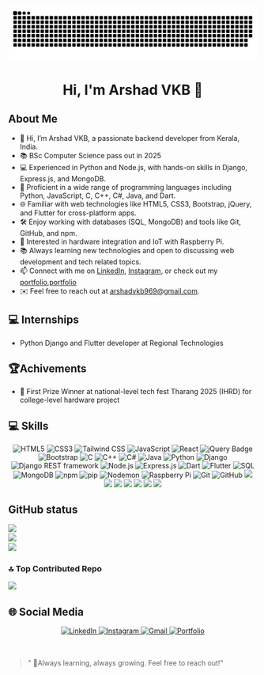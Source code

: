 ![snake gif](https://github.com/Arshadvkb/Arshadvkb/blob/output/github-snake-dark.svg)



<h1 align="center">Hi, I'm Arshad VKB 👋</h1>

## About Me

- 👋 Hi, I’m Arshad VKB, a passionate backend developer from Kerala, India.
- 📚 BSc Computer Science pass out in 2025
- 💻 Experienced in Python and Node.js, with hands-on skills in Django, Express.js, and MongoDB.
- 🚀 Proficient in a wide range of programming languages including Python, JavaScript, C, C++, C#, Java, and Dart.
- 🌐 Familiar with web technologies like HTML5, CSS3, Bootstrap, jQuery, and Flutter for cross-platform apps.
- 🛠️ Enjoy working with databases (SQL, MongoDB) and tools like Git, GitHub, and npm.
- 📡 Interested in hardware integration and IoT with Raspberry Pi.
- 📚 Always learning new technologies and open to discussing web development and tech related topics.
- 📫 Connect with me on [LinkedIn](https://www.linkedin.com/in/arshad-vkb-b860a0323?utm_source=share&utm_campaign=share_via&utm_content=profile), [Instagram](https://www.instagram.com/arshadvkb), or check out my [portfolio](https://arshadvkb.github.io/Arshadvkb/),[portfolio](https://arshadvkb-portfolio.netlify.app)
- ✉️ Feel free to reach out at arshadvkb969@gmail.com.

## 💻 Internships 

- Python Django and Flutter developer at Regional Technologies 


## 🏆Achivements

- 🥇 First Prize Winner at national-level tech fest Tharang 2025 (IHRD) for college-level hardware project

## 💻 Skills

<div align="center">

  <!-- Programming Languages & Frameworks -->
  
  <img src="https://img.shields.io/badge/HTML5-E34F26?style=for-the-badge&logo=html5&logoColor=white" alt="HTML5"/>
  <img src="https://img.shields.io/badge/CSS3-1572B6?style=for-the-badge&logo=css3&logoColor=white" alt="CSS3"/>
  <img src="https://img.shields.io/badge/Tailwind_CSS-06B6D4?style=for-the-badge&logo=tailwindcss&logoColor=white" alt="Tailwind CSS"/>
  <img src="https://img.shields.io/badge/JavaScript-F7DF1E?style=for-the-badge&logo=javascript&logoColor=black" alt="JavaScript"/>
  <img src="https://img.shields.io/badge/React-61DAFB?style=for-the-badge&logo=react&logoColor=black" alt="React"/>
  <img src="https://img.shields.io/badge/jQuery-0769AD?style=for-the-badge&logo=jquery&logoColor=white" alt="jQuery Badge">
  <img src="https://img.shields.io/badge/Bootstrap-7952B3?style=for-the-badge&logo=bootstrap&logoColor=white" alt="Bootstrap"/>
  <img src="https://img.shields.io/badge/C-00599C?style=for-the-badge&logo=c&logoColor=white" alt="C"/>
  <img src="https://img.shields.io/badge/C++-00599C?style=for-the-badge&logo=cplusplus&logoColor=white" alt="C++"/>
  <img src="https://img.shields.io/badge/C%23-239120?style=for-the-badge&logo=csharp&logoColor=white" alt="C#"/>
  <img src="https://img.shields.io/badge/Java-007396?style=for-the-badge&logo=java&logoColor=white" alt="Java"/>
  <img src="https://img.shields.io/badge/Python-3776AB?style=for-the-badge&logo=python&logoColor=white" alt="Python"/>

  <img src="https://img.shields.io/badge/Django-092E20?style=for-the-badge&logo=django&logoColor=white" alt="Django"/>
  <img src="https://img.shields.io/badge/DRF-092E20?style=for-the-badge&logo=django&logoColor=white" alt="Django REST framework"/>
  <img src="https://img.shields.io/badge/Node.js-339933?style=for-the-badge&logo=nodedotjs&logoColor=white" alt="Node.js"/>
  <img src="https://img.shields.io/badge/Express.js-000000?style=for-the-badge&logo=express&logoColor=white" alt="Express.js"/>
    <img src="https://img.shields.io/badge/Dart-0175C2?style=for-the-badge&logo=dart&logoColor=white" alt="Dart"/>
  <img src="https://img.shields.io/badge/Flutter-02569B?style=for-the-badge&logo=flutter&logoColor=white" alt="Flutter"/>
  <img src="https://img.shields.io/badge/SQL-003B57?style=for-the-badge&logo=postgresql&logoColor=white" alt="SQL"/>
  <img src="https://img.shields.io/badge/MongoDB-47A248?style=for-the-badge&logo=mongodb&logoColor=white" alt="MongoDB"/>
  <img src="https://img.shields.io/badge/npm-CB3837?style=for-the-badge&logo=npm&logoColor=white" alt="npm"/>
<img src="https://img.shields.io/badge/pip-3776AB?style=for-the-badge&logo=python&logoColor=white" alt="pip"/>
  <img src="https://img.shields.io/badge/Nodemon-76D04B?style=for-the-badge&logo=nodemon&logoColor=white" alt="Nodemon"/>
  <img src="https://img.shields.io/badge/Raspberry%20Pi-C51A4A?style=for-the-badge&logo=raspberrypi&logoColor=white" alt="Raspberry Pi"/>
  <img src="https://img.shields.io/badge/Git-F05032?style=for-the-badge&logo=git&logoColor=white" alt="Git"/>
  <img src="https://img.shields.io/badge/GitHub-181717?style=for-the-badge&logo=github&logoColor=white" alt="GitHub"/>
<img src="https://img.shields.io/badge/Canva-%2300C4CC.svg?style=for-the-badge&logo=Canva&logoColor=white"/>
  <img src="https://img.shields.io/badge/figma-%23F24E1E.svg?style=for-the-badge&logo=figma&logoColor=white"/>
  <img src="https://img.shields.io/badge/postman-%23F24E1E.svg?style=for-the-badge&logo=postman&logoColor=white"/>
   <img src="https://img.shields.io/badge/Rest-api-%23F24E1E.svg?style=for-the-badge&logo=Restapi&logoColor=white"/>
   <img src="https://img.shields.io/badge/netlify-000000.svg?style=for-the-badge&logo=Netlify&logoColor=white"/>
   <img src="https://img.shields.io/badge/Vercel-000000.svg?style=for-the-badge&logo=Vercel&logoColor=white"/>
   <img src="https://img.shields.io/badge/Render-46E3B7.svg?style=for-the-badge&logo=Render&logoColor=white"/>
  
  
</div>



## GitHub status 

![](https://github-readme-stats.vercel.app/api?username=arshadvkb&theme=dark&hide_border=false&include_all_commits=true&count_private=true)<br/>
![](https://nirzak-streak-stats.vercel.app/?user=arshadvkb&theme=dark&hide_border=false)<br/>
![](https://github-readme-stats.vercel.app/api/top-langs/?username=arshadvkb&theme=dark&hide_border=false&include_all_commits=true&count_private=true&layout=compact)


### 🔝 Top Contributed Repo
![](https://github-contributor-stats.vercel.app/api?username=arshadvkb&limit=5&theme=dark&combine_all_yearly_contributions=true)



## 🌐 Social Media

<div align="center">

  <a href="https://www.linkedin.com/in/arshad-vkb-b860a0323?utm_source=share&utm_campaign=share_via&utm_content=profile" target="_blank">
    <img src="https://img.shields.io/badge/LinkedIn-0077B5?style=for-the-badge&logo=linkedin&logoColor=white" alt="LinkedIn"/>
  </a>
  <a href="https://www.instagram.com/arshadvkb" target="_blank">
    <img src="https://img.shields.io/badge/Instagram-E4405F?style=for-the-badge&logo=instagram&logoColor=white" alt="Instagram"/>
  </a>
  <a href="mailto:arshadvkb969@gmail.com" target="_blank">
    <img src="https://img.shields.io/badge/Gmail-D14836?style=for-the-badge&logo=gmail&logoColor=white" alt="Gmail"/>
  </a>
  <a href="https://arshadvkb.github.io/Arshadvkb/" target="_blank">
    <img src="https://img.shields.io/badge/Portfolio-24292e?style=for-the-badge&logo=githubpages&logoColor=white" alt="Portfolio"/>
  </a>
  

</div>
<br><br>


 >" 🌱Always learning, always growing. Feel free to reach out!"

